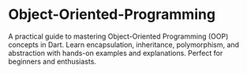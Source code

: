 # Object-Oriented-Programming
A practical guide to mastering Object-Oriented Programming (OOP) concepts in Dart. Learn encapsulation, inheritance, polymorphism, and abstraction with hands-on examples and explanations. Perfect for beginners and enthusiasts.
